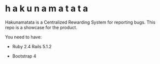 # h a k u n a m a t a t a

Hakunamatata is a Centralized Rewarding System for reporting bugs. This repo is a showcase for the product.

You need to have:

* Ruby 2.4 Rails 5.1.2

* Bootstrap 4
